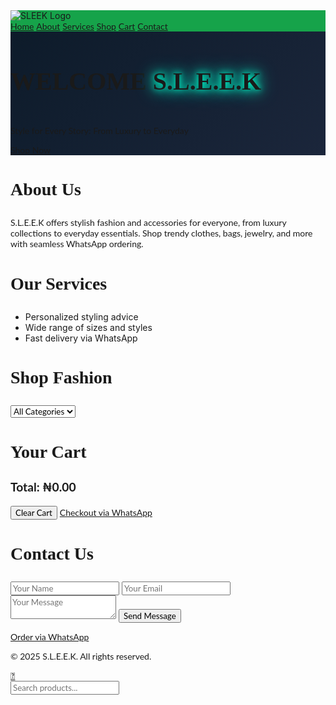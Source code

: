 <!DOCTYPE html>
<html lang="en">
<head>
  <meta charset="UTF-8" />
  <meta name="viewport" content="width=device-width, initial-scale=1.0" />
  <title>S.L.E.E.K</title>
  <meta name="description" content="Shop fashion and accessories at S.L.E.E.K. Discover clothes, bags, and jewelry for all styles with fast WhatsApp delivery.">
  <link href="https://cdn.jsdelivr.net/npm/tailwindcss@2.2.19/dist/tailwind.min.css" rel="stylesheet">
  <link href="https://unpkg.com/aos@2.3.4/dist/aos.css" rel="stylesheet">
  <link href="https://fonts.googleapis.com/css2?family=Playfair+Display:wght@700&family=Lato:wght@400;700&display=swap" rel="stylesheet">
  <style>
    html {
      scroll-behavior: smooth;
    }
    .sticky-nav {
      position: sticky;
      top: 0;
      z-index: 50;
      background: #16a34a; /* Tailwind bg-green-600 */
    }
    .product-card:hover img {
      transform: scale(1.05);
      transition: transform 0.3s ease;
      animation: sparkle-hover 1.5s infinite;
    }
    .pagination-btn:hover {
      background-color: #e5e7eb;
      transition: background-color 0.3s ease;
    }
    h2, h3, h4 {
      font-family: 'Playfair Display', serif;
      font-weight: 700;
    }
    p, .product-card p, input, select, textarea, a, button {
      font-family: 'Lato', sans-serif;
      font-weight: 400;
    }
    h2 {
      font-size: 2.5rem;
    }
    h3 {
      font-size: 1.75rem;
    }
    h4 {
      font-size: 1.25rem;
    }
    .hero-title {
      position: relative;
      display: inline-block;
    }
    .hero-title::after {
      content: '✨';
      position: absolute;
      top: -10px;
      right: -20px;
      font-size: 1.5rem;
      animation: sparkle 2s infinite;
    }
    .shop-now-btn:hover {
      animation: bounce 0.5s ease;
    }
    .glow-text {
      text-shadow: 0 0 10px #00ffcc, 0 0 20px #00ffcc, 0 0 30px #00ffcc;
      animation: glow 1.5s ease-in-out infinite;
    }
    #home {
      background: linear-gradient(135deg, #0d1b2a 0%, #1b263b 100%); /* Dark space gradient */
    }
    #starfield {
      background: transparent;
    }
    @keyframes sparkle {
      0% { opacity: 0; transform: scale(0); }
      50% { opacity: 1; transform: scale(1); }
      100% { opacity: 0; transform: scale(0); }
    }
    @keyframes sparkle-hover {
      0% { box-shadow: 0 0 5px rgba(0, 255, 204, 0.5); }
      50% { box-shadow: 0 0 15px rgba(0, 255, 204, 0.8); }
      100% { box-shadow: 0 0 5px rgba(0, 255, 204, 0.5); }
    }
    @keyframes bounce {
      0%, 100% { transform: translateY(0); }
      50% { transform: translateY(-5px); }
    }
    @keyframes glow {
      0% { text-shadow: 0 0 10px #00ffcc, 0 0 20px #00ffcc, 0 0 30px #00ffcc; }
      50% { text-shadow: 0 0 15px #00ffcc, 0 0 30px #00ffcc, 0 0 50px #00ffcc; }
      100% { text-shadow: 0 0 10px #00ffcc, 0 0 20px #00ffcc, 0 0 30px #00ffcc; }
    }
    .cart-item {
      display: flex;
      justify-content: space-between;
      align-items: center;
      padding: 1rem;
      border-bottom: 1px solid #e5e7eb;
    }
    .cart-total {
      font-weight: 700;
      font-size: 1.2rem;
    }
    .pagination-container {
      display: flex;
      justify-content: center;
      align-items: center;
      space-x-1;
    }
    .pagination-btn:disabled {
      opacity: 0.5;
      cursor: not-allowed;
    }
  </style>
</head>
<body class="bg-white text-gray-800">

  <!-- Sticky Navbar -->
  <nav class="sticky-nav shadow-md py-4 px-6 flex justify-between items-center">
    <img src="sleek-logo.png" alt="SLEEK Logo" class="h-10">
    <div class="space-x-4 text-sm">
      <a href="#home" class="text-white hover:text-gray-200">Home</a>
      <a href="#about" class="text-white hover:text-gray-200">About</a>
      <a href="#services" class="text-white hover:text-gray-200">Services</a>
      <a href="#shop" class="text-white hover:text-gray-200">Shop</a>
      <a href="#cart" class="text-white hover:text-gray-200">Cart</a>
      <a href="#contact" class="text-white hover:text-gray-200">Contact</a>
    </div>
  </nav>

  <!-- Hero Section -->
  <section id="home" class="h-screen flex items-center justify-center relative overflow-hidden" data-aos="fade-up">
    <canvas id="starfield" class="absolute inset-0 z-0"></canvas>
    <div class="text-center px-4 z-10">
      <h2 class="text-4xl font-bold mb-4 text-white hero-title">
        <span class="text-2xl">WELCOME</span>
        <span class="text-5xl glow-text"> S.L.E.E.K</span>
      </h2>
      <p class="text-lg mb-6 text-gray-200">Style for Every Story: From Luxury to Everyday</p>
      <a href="#shop" class="bg-green-600 text-white px-6 py-3 rounded-full shop-now-btn hover:bg-green-500 transition">Shop Now</a>
    </div>
  </section>

  <!-- About Section -->
  <section id="about" class="py-16 px-6 bg-white" data-aos="fade-up">
    <h3 class="text-2xl font-semibold mb-4">About Us</h3>
    <p>S.L.E.E.K offers stylish fashion and accessories for everyone, from luxury collections to everyday essentials. Shop trendy clothes, bags, jewelry, and more with seamless WhatsApp ordering.</p>
  </section>

  <!-- Services Section -->
  <section id="services" class="py-16 px-6 bg-green-50" data-aos="fade-up">
    <h3 class="text-2xl font-semibold mb-6">Our Services</h3>
    <ul class="list-disc list-inside space-y-2">
      <li>Personalized styling advice</li>
      <li>Wide range of sizes and styles</li>
      <li>Fast delivery via WhatsApp</li>
    </ul>
  </section>

  <!-- Shop Section -->
  <section id="shop" class="py-16 px-6 bg-white" data-aos="fade-up">
    <h3 class="text-2xl font-semibold mb-6">Shop Fashion</h3>
    <div class="mb-4">
      <select id="category-filter" class="p-2 border rounded">
        <option value="all">All Categories</option>
        <option value="Men’s">Men’s</option>
        <option value="Women’s">Women’s</option>
        <option value="Luxury">Luxury</option>
        <option value="Casual">Casual</option>
      </select>
    </div>
    <div id="product-grid" class="grid grid-cols-2 sm:grid-cols-3 md:grid-cols-4 gap-4"></div>
    <div id="pagination" class="mt-6 text-center pagination-container" data-aos="fade-up"></div>
  </section>

  <!-- Cart Section -->
  <section id="cart" class="py-16 px-6 bg-green-50" data-aos="fade-up">
    <h3 class="text-2xl font-semibold mb-6">Your Cart</h3>
    <div id="cart-items" class="space-y-4"></div>
    <div class="mt-6 flex justify-between items-center">
      <p id="cart-total" class="cart-total">Total: ₦0.00</p>
      <div>
        <button id="clear-cart" class="bg-red-600 text-white px-4 py-2 rounded mr-4">Clear Cart</button>
        <a id="checkout-btn" href="#" class="bg-green-600 text-white px-4 py-2 rounded">Checkout via WhatsApp</a>
      </div>
    </div>
  </section>

  <!-- Contact Section -->
  <section id="contact" class="py-16 px-6 bg-white" data-aos="fade-up">
    <h3 class="text-2xl font-semibold mb-6">Contact Us</h3>
    <form action="https://formspree.io/f/xayraoqz" method="POST" class="space-y-4">
      <input type="text" name="name" placeholder="Your Name" class="w-full p-2 border rounded" required>
      <input type="email" name="email" placeholder="Your Email" class="w-full p-2 border rounded" required>
      <textarea name="message" placeholder="Your Message" class="w-full p-2 border rounded" required></textarea>
      <button type="submit" class="bg-green-600 text-white px-4 py-2 rounded">Send Message</button>
    </form>
    <div class="mt-4">
      <a href="https://wa.me/2348100123242" class="text-green-600 underline">Order via WhatsApp</a>
    </div>
  </section>

  <!-- Footer -->
  <footer id="footer" class="py-6 text-center bg-green-100">
    <p>© 2025 S.L.E.E.K. All rights reserved.</p>
  </footer>

  <!-- WhatsApp Floating Button -->
  <a href="https://wa.me/2348100123242" class="fixed bottom-4 right-4 bg-green-500 text-white p-3 rounded-full shadow-lg hover:bg-green-600 transition">
    💬
  </a>

  <!-- Search Bar -->
  <div class="fixed bottom-4 left-4 bg-white border rounded-full shadow-md flex items-center px-3 py-1 w-60">
    <input type="text" id="search-input" placeholder="Search products..." class="outline-none flex-1 p-1 text-sm">
  </div>

  <!-- Scripts -->
  <script src="https://unpkg.com/aos@2.3.4/dist/aos.js"></script>
  <script>
    AOS.init({
      duration: 800,
      delay: 100,
      once: true
    });

    // Starfield animation
    function initStarfield() {
      const canvas = document.getElementById('starfield');
      const ctx = canvas.getContext('2d');
      
      // Set canvas size
      canvas.width = window.innerWidth;
      canvas.height = window.innerHeight;

      // Handle window resize
      window.addEventListener('resize', () => {
        canvas.width = window.innerWidth;
        canvas.height = window.innerHeight;
      });

      // Star properties
      const stars = [];
      const numStars = 200;

      // Create stars
      for (let i = 0; i < numStars; i++) {
        stars.push({
          x: Math.random() * canvas.width,
          y: Math.random() * canvas.height,
          radius: Math.random() * 1.5,
          alpha: Math.random() * 0.5 + 0.5,
          speed: Math.random() * 0.5 + 0.2
        });
      }

      // Animation loop
      function animate() {
        ctx.clearRect(0, 0, canvas.width, canvas.height);
        stars.forEach(star => {
          ctx.beginPath();
          ctx.arc(star.x, star.y, star.radius, 0, Math.PI * 2);
          ctx.fillStyle = `rgba(255, 255, 255, ${star.alpha})`;
          ctx.fill();
          star.y += star.speed;
          if (star.y > canvas.height) {
            star.y = 0;
            star.x = Math.random() * canvas.width;
          }
        });
        requestAnimationFrame(animate);
      }
      animate();
    }

    // Initialize starfield when the page loads
    document.addEventListener('DOMContentLoaded', initStarfield);

    // Products array
    const products = [
      { name: "Elegant Dress Black", link: "https://wa.me/2348100123242?text=Hi%2C%20I'm%20interested%20in%20Elegant%20Dress%20Black", img: "https://images.unsplash.com/photo-1566174053879-3151930a7d1a", price: "₦25000.00", category: "Women’s Luxury", description: "A stunning evening dress in soft silk." },
      { name: "Casual Sneakers White", link: "https://wa.me/2348100123242?text=Hi%2C%20I'm%20interested%20in%20Casual%20Sneakers%20White", img: "https://images.unsplash.com/photo-1600185365483-26d7a4cc7519", price: "₦10000.00", category: "Casual", description: "Comfortable sneakers for daily wear." },
      { name: "Leather Jacket Black", link: "https://wa.me/2348100123242?text=Hi%2C%20I'm%20interested%20in%20Leather%20Jacket%20Black", img: "https://images.unsplash.com/photo-1521223890158-f9f7c3d5d504", price: "₦35000.00", category: "Men’s", description: "Classic black leather jacket." },
      { name: "Gold Necklace Classic", link: "https://wa.me/2348100123242?text=Hi%2C%20I'm%20interested%20in%20Gold%20Necklace%20Classic", img: "https://images.unsplash.com/photo-1608043152269-423dbba4e7e1", price: "₦45000.00", category: "Luxury", description: "Elegant 18k gold necklace." },
      { name: "Summer Skirt Floral", link: "https://wa.me/2348100123242?text=Hi%2C%20I'm%20interested%20in%20Summer%20Skirt%20Floral", img: "https://images.unsplash.com/photo-1590102426319-8a1b79966b07", price: "₦8000.00", category: "Women’s", description: "Light and breezy floral skirt." },
      { name: "Denim Jeans Blue", link: "https://wa.me/2348100123242?text=Hi%2C%20I'm%20interested%20in%20Denim%20Jeans%20Blue", img: "https://images.unsplash.com/photo-1542272604-787c3835535d", price: "₦12000.00", category: "Casual", description: "Slim-fit blue denim jeans." },
      { name: "Designer Sunglasses Black", link: "https://wa.me/2348100123242?text=Hi%2C%20I'm%20interested%20in%20Designer%20Sunglasses%20Black", img: "https://images.unsplash.com/photo-1577803645773-f96470509666", price: "₦20000.00", category: "Luxury", description: "Trendy polarized sunglasses." },
      { name: "Formal Shirt White", link: "https://wa.me/2348100123242?text=Hi%2C%20I'm%20interested%20in%20Formal%20Shirt%20White", img: "https://images.unsplash.com/photo-1603252109303-1751441dd551", price: "₦15000.00", category: "Men’s", description: "Crisp white dress shirt." },
      { name: "Tote Bag Leather", link: "https://wa.me/2348100123242?text=Hi%2C%20I'm%20interested%20in%20Tote%20Bag%20Leather", img: "https://images.unsplash.com/photo-1584917869284-3c4f71a6c7c4", price: "₦18000.00", category: "Women’s", description: "Spacious leather tote bag." },
      { name: "Sports Cap Black", link: "https://wa.me/2348100123242?text=Hi%2C%20I'm%20interested%20in%20Sports%20Cap%20Black", img: "https://images.unsplash.com/photo-1573649471415-1df0b9b4d9c3", price: "₦3500.00", category: "Casual", description: "Breathable cotton sports cap." }
    ].flatMap((product, i) => Array(16).fill().map((_, j) => ({
      ...product,
      name: `${product.name} ${['Black', 'White', 'Blue', 'Red', 'Green', 'Grey', 'Pink', 'Navy', 'Beige', 'Brown', 'Silver', 'Gold', 'Purple', 'Orange', 'Yellow', 'Teal'][j]}`,
      price: `₦${(parseFloat(product.price.replace('₦', '')) + j * 1000).toFixed(2)}`,
      link: product.link.replace(product.name, `${product.name} ${['Black', 'White', 'Blue', 'Red', 'Green', 'Grey', 'Pink', 'Navy', 'Beige', 'Brown', 'Silver', 'Gold', 'Purple', 'Orange', 'Yellow', 'Teal'][j]}`)
    })));

    const productsPerPage = 8;
    let currentPage = 1;

    document.getElementById('search-input').addEventListener('input', function(e) {
      const searchValue = e.target.value.toLowerCase();
      const items = document.querySelectorAll('#product-grid > div');
      items.forEach(item => {
        const text = item.textContent.toLowerCase();
        item.style.display = text.includes(searchValue) ? 'block' : 'none';
      });
    });

    function displayProducts(page, category = 'all') {
      const grid = document.getElementById('product-grid');
      grid.innerHTML = "";
      const filteredProducts = category === 'all' ? products : products.filter(p => p.category === category);
      const start = (page - 1) * productsPerPage;
      const end = start + productsPerPage;
      const paginatedItems = filteredProducts.slice(start, end);

      paginatedItems.forEach(p => {
        const div = document.createElement('div');
        div.className = 'p-4 border rounded shadow hover:shadow-lg product-card';
        div.setAttribute('data-aos', 'slide-up');
        const formattedPrice = parseFloat(p.price.replace('₦', '')).toLocaleString('en-NG', { style: 'currency', currency: 'NGN' });
        div.innerHTML = `<img src="${p.img}" alt="${p.name}" class="h-48 w-full object-cover mb-2 rounded">
                         <h4 class="font-semibold mb-1 text-center">${p.name}</h4>
                         <p class="text-sm text-gray-600 text-center">${formattedPrice}</p>
                         <p class="text-xs text-gray-500 text-center">${p.description}</p>
                         <div class="flex justify-center space-x-2 mt-2">
                           <a href="${p.link}" target="_blank" class="text-green-600 underline">Order via WhatsApp</a>
                           <button class="add-to-cart bg-green-600 text-white px-2 py-1 rounded text-sm" data-name="${p.name}" data-price="${p.price}">Add to Cart</button>
                         </div>`;
        grid.appendChild(div);
      });

      document.querySelectorAll('.add-to-cart').forEach(button => {
        button.addEventListener('click', function() {
          const name = this.getAttribute('data-name');
          const price = parseFloat(this.getAttribute('data-price').replace('₦', ''));
          addToCart({ name, price });
        });
      });

      renderPagination(filteredProducts.length);
    }

    function renderPagination(totalItems) {
      const pagination = document.getElementById('pagination');
      pagination.innerHTML = "";
      const pageCount = Math.ceil(totalItems / productsPerPage);
      const maxPagesToShow = 3;

      const prevBtn = document.createElement('button');
      prevBtn.textContent = 'Prev';
      prevBtn.className = 'mx-1 px-3 py-1 rounded-full border pagination-btn ' + (currentPage === 1 ? 'bg-gray-200' : 'bg-white');
      prevBtn.disabled = currentPage === 1;
      prevBtn.setAttribute('aria-label', 'Previous page');
      prevBtn.onclick = () => {
        if (currentPage > 1) {
          currentPage--;
          displayProducts(currentPage, document.getElementById('category-filter').value);
        }
      };
      pagination.appendChild(prevBtn);

      if (currentPage > 2) {
        const firstBtn = document.createElement('button');
        firstBtn.textContent = '1';
        firstBtn.className = 'mx-1 px-3 py-1 rounded-full border pagination-btn bg-white';
        firstBtn.setAttribute('aria-label', 'Go to page 1');
        firstBtn.onclick = () => {
          currentPage = 1;
          displayProducts(currentPage, document.getElementById('category-filter').value);
        };
        pagination.appendChild(firstBtn);
      }

      if (currentPage > 3) {
        const ellipsis = document.createElement('span');
        ellipsis.textContent = '...';
        ellipsis.className = 'mx-1 px-3 py-1';
        pagination.appendChild(ellipsis);
      }

      const startPage = Math.max(1, currentPage - 1);
      const endPage = Math.min(pageCount, startPage + maxPagesToShow - 1);
      for (let i = startPage; i <= endPage; i++) {
        const btn = document.createElement('button');
        btn.textContent = i;
        btn.className = 'mx-1 px-3 py-1 rounded-full border pagination-btn ' + (i === currentPage ? 'bg-green-600 text-white' : 'bg-white');
        btn.setAttribute('aria-label', `Go to page ${i}`);
        btn.onclick = () => {
          currentPage = i;
          displayProducts(currentPage, document.getElementById('category-filter').value);
        };
        pagination.appendChild(btn);
      }

      if (currentPage < pageCount - 2) {
        const ellipsis = document.createElement('span');
        ellipsis.textContent = '...';
        ellipsis.className = 'mx-1 px-3 py-1';
        pagination.appendChild(ellipsis);
      }

      if (currentPage < pageCount - 1) {
        const lastBtn = document.createElement('button');
        lastBtn.textContent = pageCount;
        lastBtn.className = 'mx-1 px-3 py-1 rounded-full border pagination-btn bg-white';
        lastBtn.setAttribute('aria-label', `Go to page ${pageCount}`);
        lastBtn.onclick = () => {
          currentPage = pageCount;
          displayProducts(currentPage, document.getElementById('category-filter').value);
        };
        pagination.appendChild(lastBtn);
      }

      const nextBtn = document.createElement('button');
      nextBtn.textContent = 'Next';
      nextBtn.className = 'mx-1 px-3 py-1 rounded-full border pagination-btn ' + (currentPage === pageCount ? 'bg-gray-200' : 'bg-white');
      nextBtn.disabled = currentPage === pageCount;
      nextBtn.setAttribute('aria-label', 'Next page');
      nextBtn.onclick = () => {
        if (currentPage < pageCount) {
          currentPage++;
          displayProducts(currentPage, document.getElementById('category-filter').value);
        }
      };
      pagination.appendChild(nextBtn);
    }

    document.getElementById('category-filter').addEventListener('change', function() {
      currentPage = 1;
      displayProducts(currentPage, this.value);
    });

    function addToCart(product) {
      const cart = JSON.parse(localStorage.getItem('cart') || '[]');
      cart.push(product);
      localStorage.setItem('cart', JSON.stringify(cart));
      loadCart();
    }

    function removeFromCart(index) {
      const cart = JSON.parse(localStorage.getItem('cart') || '[]');
      cart.splice(index, 1);
      localStorage.setItem('cart', JSON.stringify(cart));
      loadCart();
    }

    function loadCart() {
      const container = document.getElementById('cart-items');
      const totalElement = document.getElementById('cart-total');
      container.innerHTML = "";
      const cart = JSON.parse(localStorage.getItem('cart') || '[]');
      
      if (cart.length === 0) {
        container.innerHTML = '<p class="text-center text-gray-600">Your cart is empty.</p>';
        totalElement.textContent = 'Total: ₦0.00';
        document.getElementById('checkout-btn').setAttribute('href', '#');
        return;
      }

      let total = 0;
      cart.forEach((item, index) => {
        total += item.price;
        const div = document.createElement('div');
        div.className = 'cart-item';
        div.setAttribute('data-aos', 'slide-up');
        const formattedPrice = item.price.toLocaleString('en-NG', { style: 'currency', currency: 'NGN' });
        div.innerHTML = `<span>${item.name} - ${formattedPrice}</span>
                         <button class="remove-from-cart bg-red-600 text-white px-2 py-1 rounded text-sm" data-index="${index}">Remove</button>`;
        container.appendChild(div);
      });

      totalElement.textContent = `Total: ${total.toLocaleString('en-NG', { style: 'currency', currency: 'NGN' })}`;
      
      const checkoutMessage = encodeURIComponent(`Hi, I'd like to order:\n${cart.map(item => `- ${item.name} (${item.price.toLocaleString('en-NG', { style: 'currency', currency: 'NGN' })})`).join('\n')}\nTotal: ${total.toLocaleString('en-NG', { style: 'currency', currency: 'NGN' })}`);
      document.getElementById('checkout-btn').setAttribute('href', `https://wa.me/2348100123242?text=${checkoutMessage}`);

      document.querySelectorAll('.remove-from-cart').forEach(button => {
        button.addEventListener('click', function() {
          const index = parseInt(this.getAttribute('data-index'));
          removeFromCart(index);
        });
      });
    }

    // Initialize products and cart on page load
    document.addEventListener('DOMContentLoaded', () => {
      displayProducts(currentPage);
      loadCart();
      document.getElementById('clear-cart').addEventListener('click', () => {
        localStorage.setItem('cart', '[]');
        loadCart();
      });
    });
  </script>
</body>
</html>
